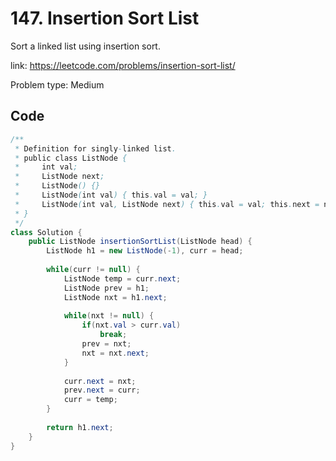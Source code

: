 # 147. Insertion Sort List
Sort a linked list using insertion sort.

link: https://leetcode.com/problems/insertion-sort-list/

Problem type: Medium

## Code
```java
/**
 * Definition for singly-linked list.
 * public class ListNode {
 *     int val;
 *     ListNode next;
 *     ListNode() {}
 *     ListNode(int val) { this.val = val; }
 *     ListNode(int val, ListNode next) { this.val = val; this.next = next; }
 * }
 */
class Solution {
    public ListNode insertionSortList(ListNode head) {
        ListNode h1 = new ListNode(-1), curr = head;
        
        while(curr != null) {
            ListNode temp = curr.next;
            ListNode prev = h1;
            ListNode nxt = h1.next;
            
            while(nxt != null) {
                if(nxt.val > curr.val)
                    break;
                prev = nxt;
                nxt = nxt.next;
            }
            
            curr.next = nxt;
            prev.next = curr;
            curr = temp;
        }
        
        return h1.next;
    }
}
```
